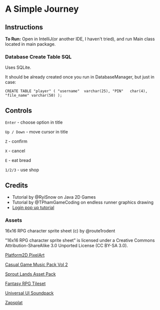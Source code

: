 # A Simple Journey

## Instructions

**To Run:**
Open in IntelliJ(or another IDE, I haven't tried), and run Main class located in main package.

### Database Create Table SQL

Uses SQLite.

It should be already created once you run in DatabaseManager, but just in case:

`CREATE TABLE "player" (
"username"	varchar(25),
"PIN"	char(4),
"file_name"	varchar(50)
);`



## Controls

`Enter` - choose option in title

`Up / Down` - move cursor in title

`Z` - confirm

`X` - cancel

`E` - eat bread

`1/2/3` - use shop

## Credits
- Tutorial by @RyiSnow on Java 2D Games
- Tutorial by @TPhamGameCoding on endless runner graphics drawing
- [Login pop up tutorial](https://www.zentut.com/java-swing/simple-login-dialog/)

### Assets

16x16 RPG character sprite sheet (c) by @route1rodent

"16x16 RPG character sprite sheet" is licensed under a
Creative Commons Attribution-ShareAlike 3.0 Unported License (CC BY-SA 3.0).

[Platform2D PixelArt](https://madrex.itch.io/platform2d-pixelart)

[Casual Game Music Pack Vol 2](https://zakiro101.itch.io/free-casual-game-music-pack-vol-2)

[Sprout Lands Asset Pack](https://cupnooble.itch.io/sprout-lands-asset-pack)

[Fantasy RPG Tileset](https://finalbossblues.itch.io/fantasy-rpg-tileset-pack)

[Universal UI Soundpack](https://ellr.itch.io/universal-ui-soundpack)

[Zapsplat](zapsplat.com )